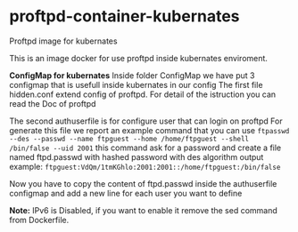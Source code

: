 # proftpd-container-kubernates
Proftpd image for kubernates



This is an image docker for use proftpd inside kubernates enviroment.



**ConfigMap for kubernates**
Inside folder ConfigMap we have put 3 configmap that is usefull inside kubernates in our config
The first file hidden.conf extend config of proftpd.
For detail of the istruction you can read the Doc of proftpd

The second authuserfile is for configure user that can login on proftpd
For generate this file we report an example command that you can use
`ftpasswd --des --passwd --name ftpguest --home /home/ftpguest --shell /bin/false --uid 2001`
this command ask for a password and create a file named ftpd.passwd with hashed password with des algorithm 
output example:
`ftpguest:VdQm/1tmKGhlo:2001:2001::/home/ftpguest:/bin/false`

Now you have to copy the content of ftpd.passwd inside the authuserfile configmap and add a new line for each user you want to define




**Note:**
IPv6 is Disabled, if you want to enable it remove the sed command from Dockerfile.